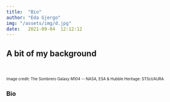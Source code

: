 ```yaml
---
title:  "Bio"
author: "Eda Gjergo"
img: "/assets/img/d.jpg"
date:   2021-09-04  12:12:12
---
```


## A bit of my background
&nbsp; &nbsp; &nbsp; &nbsp; &nbsp; &nbsp; &nbsp; &nbsp; &nbsp; &nbsp; &nbsp; &nbsp;

<font size="1">  Image credit: The Sombrero Galaxy M104 -- NASA, ESA & Hubble Heritage: STScI/AURA</font>

### Bio
